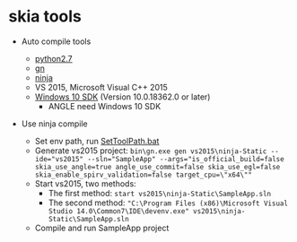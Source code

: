 # skia tools

- Auto compile tools
	- [python2.7](python-2.7.15.amd64.msi)
	- [gn](gn.exe)
	- [ninja](ninja.exe)
	- VS 2015, Microsoft Visual C++ 2015
	- [Windows 10 SDK](https://developer.microsoft.com/en-us/windows/downloads/windows-10-sdk/) (Version 10.0.18362.0 or later)
		- ANGLE need Windows 10 SDK

- Use ninja compile
	- Set env path, run [SetToolPath.bat](SetToolPath.bat)
	- Generate vs2015 project: `bin\gn.exe gen vs2015\ninja-Static --ide="vs2015" --sln="SampleApp" --args="is_official_build=false skia_use_angle=true angle_use_commit=false skia_use_egl=false skia_enable_spirv_validation=false target_cpu=\"x64\""`
	- Start vs2015, two methods: 
		- The first method: `start vs2015\ninja-Static\SampleApp.sln`
		- The second method: `"C:\Program Files (x86)\Microsoft Visual Studio 14.0\Common7\IDE\devenv.exe" vs2015\ninja-Static\SampleApp.sln`
	- Compile and run SampleApp project


